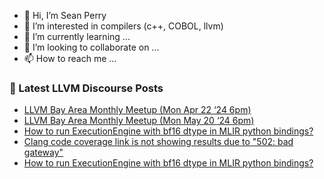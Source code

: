 - 👋 Hi, I’m Sean Perry
- 👀 I’m interested in compilers (c++, COBOL, llvm)
- 🌱 I’m currently learning ...
- 💞️ I’m looking to collaborate on ...
- 📫 How to reach me ...

<!---
s66perry/s66perry is a ✨ special ✨ repository because its `README.md` (this file) appears on your GitHub profile.
You can click the Preview link to take a look at your changes.
--->
### 📕 Latest LLVM Discourse Posts

<!-- DISCOURSE-LLVM:START -->
- [LLVM Bay Area Monthly Meetup &lpar;Mon Apr 22 ‘24 6pm&rpar;](https://discourse.llvm.org/t/llvm-bay-area-monthly-meetup-mon-apr-22-24-6pm/78445#post_2)
- [LLVM Bay Area Monthly Meetup &lpar;Mon May 20 ‘24 6pm&rpar;](https://discourse.llvm.org/t/llvm-bay-area-monthly-meetup-mon-may-20-24-6pm/79027#post_1)
- [How to run ExecutionEngine with bf16 dtype in MLIR python bindings?](https://discourse.llvm.org/t/how-to-run-executionengine-with-bf16-dtype-in-mlir-python-bindings/79025#post_3)
- [Clang code coverage link is not showing results due to &quot;502: bad gateway&quot;](https://discourse.llvm.org/t/clang-code-coverage-link-is-not-showing-results-due-to-502-bad-gateway/78874#post_4)
- [How to run ExecutionEngine with bf16 dtype in MLIR python bindings?](https://discourse.llvm.org/t/how-to-run-executionengine-with-bf16-dtype-in-mlir-python-bindings/79025#post_2)
<!-- DISCOURSE-LLVM:END -->
